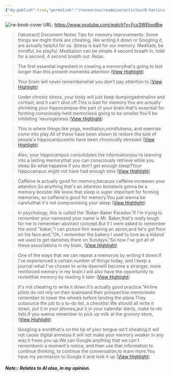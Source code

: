 ```yaml
---
{"dg-publish":true,"permalink":"/resources/readwise/articles/9-tactics-to-build-a-stronger-mind-lisa-genova/","tags":["articles","til"],"created":"","updated":""}
---
```


![rw-book-cover](https://i.ytimg.com/vi/Fcx3WEhodBw/maxresdefault.jpg)
URL: https://www.youtube.com/watch?v=Fcx3WEhodBw
> [!abstract] Document Notes
> Tips for memory improvements. Some things we might think are cheating, like writing it down or Googling it, are actually helpful for us. Stress is bad for our memory. Meditate, be mindful, be playful. Meditation can be simple 4 second breath in, hold for a second, 4 second breath out. Relax.

> The first essential ingredient in creating a memorythat's going to last longer than this present momentis attention ([View Highlight](https://read.readwise.io/read/01ha5dz608kg69vvrncq92gz0k))

> Your brain will never rememberwhat you don't pay attention to ([View Highlight](https://read.readwise.io/read/01ha5dzsqj4rdbv60jw5st8j45))

> Under chronic stress, your body will just keep dumpingadrenaline and cortisol, and it can't shut off.This is bad for memory.You are actually shrinking your hippocampus-the part of your brain that's essential
> for forming consciously-held memoriesis going to be smaller.You'll be inhibiting 'neurogenesis ([View Highlight](https://read.readwise.io/read/01ha5e15c0pkydpx9btccscgkw))

> This is where things like yoga, meditation,mindfulness, and exercise come into play.All of these have been shown
> to restore the size of people's hippocampuswho have been chronically stressed ([View Highlight](https://read.readwise.io/read/01ha5e1vqk3a83nbwfs03gdyvq))

> Also, your hippocampus consolidates the informationyou're learning into a lasting memorythat you can consciously retrieve while you sleep.So what happens if you don't get enough sleep?Your hippocampus might not have had enough time ([View Highlight](https://read.readwise.io/read/01ha5e41x2jcvhkrhxcdmceprv))

> Caffeine is actually good for memory,because caffeine increases your attention.So anything that's an attention boosteris gonna be a memory booster.We know that sleep is super important for forming memories,
> so caffeine's good for memory.You just wanna be carefulthat it's not compromising your sleep ([View Highlight](https://read.readwise.io/read/01ha5e50ev8tzg401cxsj2spg4))

> In psychology, this is called the 'Baker-Baker Paradox.'If I'm trying to remember your nameand your name is Mr. Baker,that's really tough for me to remember-abstract concept.But if I were asked to remember the word "baker,"I can picture him wearing an apron,and he's got flour on his face and,"Oh, I remember the bakery I used to love as a kidand we used to get danishes there on Sundays."So now I've got all of these associations in my brain, ([View Highlight](https://read.readwise.io/read/01ha5e6ctx4b10e4ff06eft5mp))

> One of the ways that we can repeat a memoryis by writing it down.If I've experienced a certain number of things today,
> and I keep a journal-what I've chosen to write downwill become a stronger, more reinforced memory in my brain.I will also have the opportunity to revisitthat memory by reading it later ([View Highlight](https://read.readwise.io/read/01ha5e7gp2q75ejh8athx6ennb))

> It's not cheating to write it down.It's actually good practice."Airline pilots do not rely on their brainsand their prospective memoriesto remember to lower the wheels before landing the plane.They outsource the job to a to-do list, a checklist.We should all write it down, put it in your phones,put it in your calendar alerts, make to-do lists.If you wanna remember to pick up milk at the grocery store, ([View Highlight](https://read.readwise.io/read/01ha5e8pbejqydqh8e13hmbvgc))

> Googling a wordthat's on the tip of your tongue isn't cheating.It will not cause digital amnesia.It will not make your memory weaker in any way.It frees you up.We can Google anything that we can't rememberin a moment's notice, and then use that information
> to continue thinking, to continue the conversation,to learn more.You have my permission to Google it and look it up ([View Highlight](https://read.readwise.io/read/01ha5eas0aye0h4ysyebnvtzay))

##### Note:: Relates to AI also, in my opinion.

